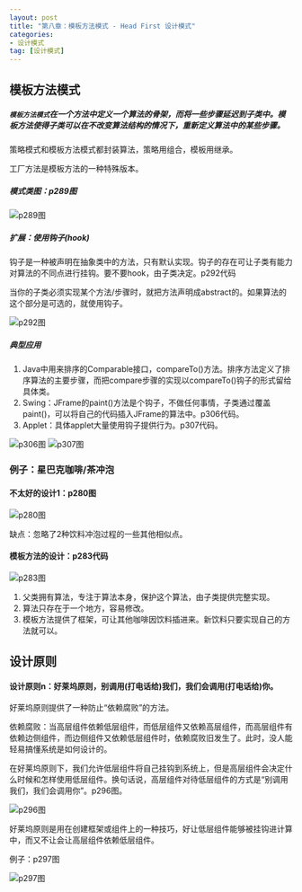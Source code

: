 ```yaml
---
layout: post
title: "第八章：模板方法模式 - Head First 设计模式"
categories:
- 设计模式
tag: [设计模式]
---
```


## 模板方法模式

##### `模板方法模式`在一个方法中定义一个算法的骨架，而将一些步骤延迟到子类中。模板方法使得子类可以在不改变算法结构的情况下，重新定义算法中的某些步骤。

策略模式和模板方法模式都封装算法，策略用组合，模板用继承。

工厂方法是模板方法的一种特殊版本。

##### 模式类图：p289图

![p289图](/images/design-pattern/p289.png)

##### 扩展：使用钩子(hook)

钩子是一种被声明在抽象类中的方法，只有默认实现。钩子的存在可让子类有能力对算法的不同点进行挂钩。要不要hook，由子类决定。p292代码

当你的子类必须实现某个方法/步骤时，就把方法声明成abstract的。如果算法的这个部分是可选的，就使用钩子。

![p292图](/images/design-pattern/p292.png)

##### 典型应用

1. Java中用来排序的Comparable接口，compareTo()方法。排序方法定义了排序算法的主要步骤，而把compare步骤的实现以compareTo()钩子的形式留给具体类。
2. Swing：JFrame的paint()方法是个钩子，不做任何事情，子类通过覆盖paint()，可以将自己的代码插入JFrame的算法中。p306代码。
3. Applet：具体applet大量使用钩子提供行为。p307代码。

![p306图](/images/design-pattern/p306.png)
![p307图](/images/design-pattern/p307.png)

### 例子：星巴克咖啡/茶冲泡

#### 不太好的设计1：p280图

![p280图](/images/design-pattern/p280.png)

缺点：忽略了2种饮料冲泡过程的一些其他相似点。

#### 模板方法的设计：p283代码

![p283图](/images/design-pattern/p283.png)

1. 父类拥有算法，专注于算法本身，保护这个算法，由子类提供完整实现。
2. 算法只存在于一个地方，容易修改。
3. 模板方法提供了框架，可让其他咖啡因饮料插进来。新饮料只要实现自己的方法就可以。

## 设计原则

#### 设计原则n：好莱坞原则，别调用(打电话给)我们，我们会调用(打电话给)你。

好莱坞原则提供了一种防止“依赖腐败”的方法。

依赖腐败：当高层组件依赖低层组件，而低层组件又依赖高层组件，而高层组件有依赖边侧组件，而边侧组件又依赖低层组件时，依赖腐败旧发生了。此时，没人能轻易搞懂系统是如何设计的。

在好莱坞原则下，我们允许低层组件将自己挂钩到系统上，但是高层组件会决定什么时候和怎样使用低层组件。换句话说，高层组件对待低层组件的方式是“别调用我们，我们会调用你”。p296图。

![p296图](/images/design-pattern/p296.png)

好莱坞原则是用在创建框架或组件上的一种技巧，好让低层组件能够被挂钩进计算中，而又不让会让高层组件依赖低层组件。

例子：p297图

![p297图](/images/design-pattern/p297.png)

